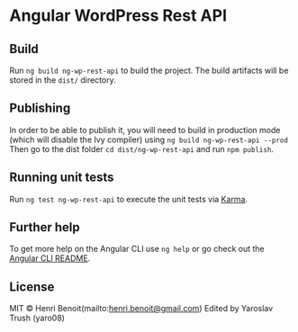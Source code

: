 # Angular WordPress Rest API

## Build

Run `ng build ng-wp-rest-api` to build the project. The build artifacts will be stored in the `dist/` directory.

## Publishing

In order to be able to publish it, you will need to build in production mode (which will disable the Ivy compiler) using `ng build ng-wp-rest-api --prod` 
Then go to the dist folder `cd dist/ng-wp-rest-api` and run `npm publish`.

## Running unit tests

Run `ng test ng-wp-rest-api` to execute the unit tests via [Karma](https://karma-runner.github.io).

## Further help

To get more help on the Angular CLI use `ng help` or go check out the [Angular CLI README](https://github.com/angular/angular-cli/blob/master/README.md).

## License

MIT © Henri Benoit(mailto:henri.benoit@gmail.com)
Edited by Yaroslav Trush (yaro08)
